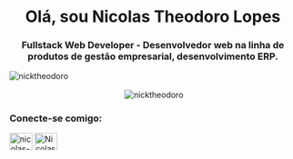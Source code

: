<h1 align="center">Olá, sou Nicolas Theodoro Lopes</h1>
<h3 align="center">Fullstack Web Developer - Desenvolvedor web na linha de produtos de gestão empresarial, desenvolvimento ERP.</h3>

<p align="left"> <img src="https://komarev.com/ghpvc/?username=nicktheodoro&label=Profile%20views&color=0e75b6&style=flat" alt="nicktheodoro" /> </p>

<p align="center">&nbsp;<img align="center" src="https://github-readme-stats.vercel.app/api?username=nicktheodoro&show_icons=true&theme=dark&locale=en" alt="nicktheodoro" /></p>

<h3 align="left">Conecte-se comigo:</h3>
<p align="left">
<a href="https://linkedin.com/in/nicolas-theodoro" target="blank"><img align="center" src="https://raw.githubusercontent.com/rahuldkjain/github-profile-readme-generator/master/src/images/icons/Social/linked-in-alt.svg" alt="nicolas-theodoro" height="30" width="40" /></a>
<a href="https://discord.gg/Nicolas Theodoro#0310" target="blank"><img align="center" src="https://raw.githubusercontent.com/rahuldkjain/github-profile-readme-generator/master/src/images/icons/Social/discord.svg" alt="Nicolas Theodoro#0310" height="30" width="40" /></a>
</p>
